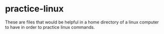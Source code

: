 # practice-linux

These are files that would be helpful in a home directory of a linux computer to have in order to practice linux commands.
